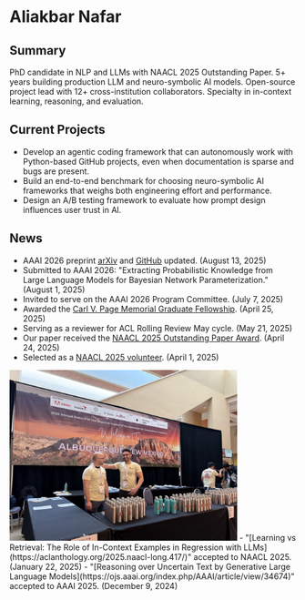 # Aliakbar Nafar


## Summary
PhD candidate in NLP and LLMs with NAACL 2025 Outstanding Paper. 5+ years building production LLM and neuro-symbolic AI models. Open-source project lead with 12+ cross-institution collaborators. Specialty in in-context learning, reasoning, and evaluation.


## Current Projects

- Develop an agentic coding framework that can autonomously work with Python-based GitHub projects, even when documentation is sparse and bugs are present.
- Build an end-to-end benchmark for choosing neuro-symbolic AI frameworks that weighs both engineering effort and performance.
- Design an A/B testing framework to evaluate how prompt design influences user trust in AI.

## News

- AAAI 2026 preprint [arXiv](https://arxiv.org/abs/2505.15918) and [GitHub](https://github.com/HLR/llm-bn-parameterization) updated. (August 13, 2025)
- Submitted to AAAI 2026: "Extracting Probabilistic Knowledge from Large Language Models for Bayesian Network Parameterization." (August 1, 2025)
- Invited to serve on the AAAI 2026 Program Committee. (July 7, 2025)
- Awarded the [Carl V. Page Memorial Graduate Fellowship](https://engineering.msu.edu/about/departments/cse/outreach-and-services). (April 25, 2025)
- Serving as a reviewer for ACL Rolling Review May cycle. (May 21, 2025)
- Our paper received the [NAACL 2025 Outstanding Paper Award](https://2025.naacl.org/blog/best-papers/). (April 24, 2025)
- Selected as a [NAACL 2025 volunteer](https://2025.naacl.org/calls/volunteers/). (April 1, 2025)  
<img src="assets/NAACL1.jpg" alt="NAACL 2025 Volunteer" style="width:400px; height:auto;">
- "[Learning vs Retrieval: The Role of In-Context Examples in Regression with LLMs](https://aclanthology.org/2025.naacl-long.417/)" accepted to NAACL 2025. (January 22, 2025)
- "[Reasoning over Uncertain Text by Generative Large Language Models](https://ojs.aaai.org/index.php/AAAI/article/view/34674)" accepted to AAAI 2025. (December 9, 2024)  
